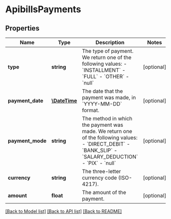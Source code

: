 # ApibillsPayments

## Properties
Name | Type | Description | Notes
------------ | ------------- | ------------- | -------------
**type** | **string** | The type of payment. We return one of the following values:    - &#x60;INSTALLMENT&#x60;   - &#x60;FULL&#x60;   - &#x60;OTHER&#x60;   - &#x60;null&#x60; | [optional] 
**payment_date** | [**\DateTime**](\DateTime.md) | The date that the payment was made, in &#x60;YYYY-MM-DD&#x60; format. | [optional] 
**payment_mode** | **string** | The method in which the payment was made. We return one of the following values:    - &#x60;DIRECT_DEBIT&#x60;   - &#x60;BANK_SLIP&#x60;   - &#x60;SALARY_DEDUCTION&#x60;   - &#x60;PIX&#x60;   - &#x60;null&#x60; | [optional] 
**currency** | **string** | The three-letter currency code (ISO-4217). | [optional] 
**amount** | **float** | The amount of the payment. | [optional] 

[[Back to Model list]](../../README.md#documentation-for-models) [[Back to API list]](../../README.md#documentation-for-api-endpoints) [[Back to README]](../../README.md)


